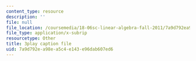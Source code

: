 ```yaml
---
content_type: resource
description: ''
file: null
file_location: /coursemedia/18-06sc-linear-algebra-fall-2011/7a9d792ea98ea5c4e143e96dab607ed6_4PnArrxCZLE.srt
file_type: application/x-subrip
resourcetype: Other
title: 3play caption file
uid: 7a9d792e-a98e-a5c4-e143-e96dab607ed6
---
```

